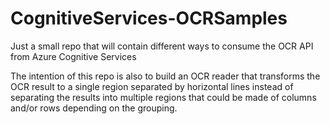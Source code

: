 # CognitiveServices-OCRSamples
Just a small repo that will contain different ways to consume the OCR API from Azure Cognitive Services

The intention of this repo is also to build an OCR reader that transforms the OCR result to a single region separated by horizontal lines instead of separating the results into multiple regions that could be made of columns and/or rows depending on the grouping.